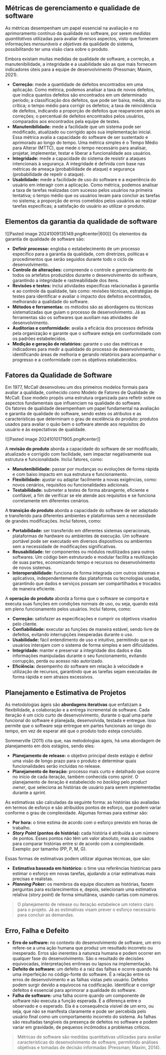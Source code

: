 ## Métricas de gerenciamento e qualidade de software

As métricas desempenham um papel essencial na avaliação e no aprimoramento contínuo da qualidade no software, por serem *medidas quantitativas* utilizadas para avaliar diversos aspectos, visto que fornecem informações *mensuráveis e objetivas* da qualidade do sistema, possibilitando ter uma visão clara sobre o produto.

Embora existam muitas medidas de qualidade de software, a correção, a manutenibilidade, a integridade e a usabilidade são as que mais fornecem indicadores úteis para a equipe de desenvolvimento (Pressman; Maxim, 2021).

- **Correção:** mede a quantidade de defeitos encontrados em uma aplicação. Como métrica, podemos analisar a taxa de novos defeitos, que indica quantos defeitos são encontrados em um determinado período; a classificação dos defeitos, que pode ser baixa, média, alta ou crítica; o tempo médio para corrigir os defeitos; a taxa de reincidência de defeitos, indicando a proporção de defeitos que reaparecem após as correções; o percentual de defeitos encontrados pelos usuários, comparados aos encontrados pela equipe de testes.
- **Manutenibilidade:** mede a facilidade que um sistema pode ser modificado, atualizado ou corrigido após sua implementação inicial. Essa métrica avalia a capacidade do software de ser sustentado e aprimorado ao longo do tempo. Uma métrica simples é o Tempo Médio para Alterar (MTTC), que mede o tempo necessário para analisar, projetar, implementar, testar e liberar a funcionalidade aos usuários.
- **Integridade:** mede a capacidade do sistema de resistir a ataques intencionais à segurança. A integridade é definida com base nas métricas de ameaça (probabilidade de ataque) e segurança (probabilidade de repelir o ataque).
- **Usabilidade:** mede a facilidade de uso do software e a experiência do usuário em interagir com a aplicação. Como métrica, podemos analisar a taxa de tarefas realizadas com sucesso pelos usuários na primeira tentativa; o tempo médio que os usuários levam para concluir as tarefas no sistema; a proporção de erros cometidos pelos usuários ao realizar tarefas específicas; a satisfação do usuário ao utilizar o produto.

## Elementos da garantia da qualidade de software

![[Pasted image 20241009135149.png#center|600]]
Os elementos da garantia de qualidade de software são:

- **Definir processo:** engloba o estabelecimento de um processo específico para a garantia da qualidade, com diretrizes, políticas e procedimentos que serão seguidos durante todo o ciclo de desenvolvimento.
- **Controle de alterações:** compreende o controle e gerenciamento de todos os artefatos produzidos durante o desenvolvimento do software, garantindo a integridade e rastreabilidade dos itens.
- **Revisões e testes:** inclui atividades específicas relacionadas à garantia e ao controle da qualidade, tais como: revisões técnicas, estratégias de testes para identificar e avaliar o impacto dos defeitos encontrados, melhorando a qualidade do software.
- **Métodos e ferramentas:** os métodos são as abordagens ou técnicas sistematizadas que guiam o processo de desenvolvimento. Já as ferramentas são os softwares que auxiliam nas atividades de desenvolvimento.
- **Auditorias e conformidade:** avalia a eficácia dos processos definida pela organização e garante que o software esteja em conformidade com os padrões estabelecidos.
- **Medição e geração de relatórios:** garante o uso das métricas e indicadores para medir a qualidade do processo de desenvolvimento, identificando áreas de melhoria e gerando relatórios para acompanhar o progresso e a conformidade com os objetivos estabelecidos.

## Fatores da Qualidade de Software

Em 1977, McCall desenvolveu um dos primeiros modelos formais para avaliar a qualidade, conhecido como Modelo de Fatores de Qualidade de McCall. Esse modelo propôs uma estrutura organizada para refletir sobre os aspectos fundamentais que influenciam na qualidade do software.  
Os fatores de qualidade desempenham um papel fundamental na avaliação e garantia de qualidade do software, sendo estes os atributos e as características que determinam o grau de excelência do produto: produtos usados para avaliar o quão bem o software atende aos requisitos do usuário e às expectativas de qualidade.

![[Pasted image 20241010171905.png#center]]

A **revisão do produto** aborda a capacidade do software de ser modificado, atualizado e corrigido com facilidade, sem impactar negativamente sua estrutura e funcionalidade. Inclui fatores, como:

- **Manutenibilidade:** passar por mudanças ou evoluções de forma rápida e com baixo impacto em sua estrutura e funcionamento.
- **Flexibilidade:** ajustar ou adaptar facilmente a novas exigências, como: novos cenários, requisitos ou funcionalidades adicionais.
- **Testabilidade:** submeter a testes de forma abrangente, eficiente e confiável, a fim de verificar se ele atende aos requisitos e se funciona corretamente em diferentes cenários.

A **transição do produto** aborda a capacidade do software de ser adaptado e transferido para diferentes ambientes e plataformas sem a necessidade de grandes modificações. Inclui fatores, como:

- **Portabilidade:** ser transferido em diferentes sistemas operacionais, plataformas de hardware ou ambientes de execução. Um software portável pode ser executado em diversos dispositivos ou ambientes sem a necessidade de modificações significativas.
- **Reusabilidade:** ter componentes ou módulos reutilizados para outros softwares. Um código bem estruturado e modular facilita a reutilização de suas partes, economizando tempo e recursos no desenvolvimento de novos sistemas.
- **Interoperabilidade:** funciona de forma integrada com outros sistemas e aplicativos, independentemente das plataformas ou tecnologias usadas, garantindo que dados e serviços possam ser compartilhados e trocados de maneira eficiente.

A **operação do produto** aborda a forma que o software se comporta e executa suas funções em condições normais de uso, ou seja, quando está em pleno funcionamento pelos usuários. Inclui fatores, como:

- **Correção:** satisfazer as especificações e cumprir os objetivos visados pelo cliente.
- **Confiabilidade:** executar as funções de maneira estável, sendo livre de defeitos, evitando interrupções inesperadas durante o uso.
- **Usabilidade:** fácil entendimento de uso e intuitivo, permitindo que os usuários interajam com o sistema de forma simples e sem dificuldades.
- **Integridade:** manter e preservar a integridade dos dados e das informações manipuladas durante o seu funcionamento, evitando corrupção, perda ou acesso não autorizado.
- **Eficiência:** desempenho do software em relação à velocidade e utilização de recursos, garantindo que as tarefas sejam executadas de forma rápida e sem atrasos excessivos.

## Planejamento e Estimativa de Projetos

As metodologias ágeis são **abordagens iterativas** que enfatizam a flexibilidade, a colaboração e a entrega incremental de software. Cada iteração é um ciclo curto de desenvolvimento, durante o qual uma parte funcional do software é planejada, desenvolvida, testada e entregue. Isso permite que o software seja entregue em partes funcionais ao longo do tempo, em vez de esperar até que o produto todo esteja concluído.

Sommerville (2011) cita que, nas metodologias ágeis, há uma abordagem de planejamento em dois estágios, sendo eles:

- **Planejamento de release:** o objetivo principal deste estágio é definir uma visão de longo prazo para o produto e determinar quais funcionalidades serão incluídas no release.
- **Planejamento de iteração:** processo mais curto e detalhado que ocorre no início de cada iteração, também conhecida como _sprint_. O planejamento de iteração é estabelecido no _backlog_ pelo _product owner_, que seleciona as histórias de usuário para serem implementadas durante a _sprint._

As estimativas são calculadas da seguinte forma: as histórias são avaliadas em termos de esforço e são atribuídos pontos de esforço, que podem variar conforme o grau de complexidade. Algumas formas para estimar são:

- **Por hora:** o time estima de acordo com o esforço previsto em horas de trabalho.
- **_Story Point_ (pontos de história):** cada história é atribuída a um número de pontos. Esses pontos não têm um valor absoluto, mas são usados para comparar histórias entre si de acordo com a complexidade. Exemplo: por tamanho (PP, P, M, G).

Essas formas de estimativas podem utilizar algumas técnicas, que são:

- **Estimativa baseada em histórico:** o time usa referências históricas para estimar o esforço em novas tarefas, ajudando a criar estimativas mais precisas e realistas.
- **_Planning Poker_:** os membros da equipe discutem as histórias, fazem perguntas para esclarecimentos e, depois, selecionam uma estimativa relativa (_story point_) de forma simultânea, usando cartas com números.

> O planejamento de release ou iteração estabelece um roteiro claro para o projeto. Já as estimativas visam prever o esforço necessário para concluir as demandas.

## Erro, Falha e Defeito

- **Erro de software:** no contexto do desenvolvimento de software, um erro refere-se a uma ação humana que produz um resultado incorreto ou inesperado. Erros são inerentes à natureza humana e podem ocorrer em qualquer fase do desenvolvimento. São o resultado de decisões equivocadas, interpretações errôneas ou lapsos na implementação.
- **Defeito de software:** um defeito é a raiz das falhas e ocorre quando há uma imperfeição no código-fonte do software. É a relação entre os erros de desenvolvimento e as falhas vistas pelo usuário. Defeitos podem surgir devido a equívocos na codificação. Identificar e corrigir defeitos é essencial para aprimorar a qualidade do software.
- **Falha de software:** uma falha ocorre quando um componente de software não executa a função esperada. É a diferença entre o observado e o esperado. Ela é a consequência visível de um erro, ou seja, que não se manifesta claramente e pode ser percebida pelo usuário final como um comportamento incorreto do sistema. As falhas são resultadas tangíveis da presença de defeitos no software e podem variar em gravidade, de pequenos incômodos a problemas críticos.

>Métricas de software são medidas quantitativas utilizadas para avaliar características do desenvolvimento de software, permitindo análises objetivas e tomadas de decisão informadas (Pressman; Maxim, 2014).

